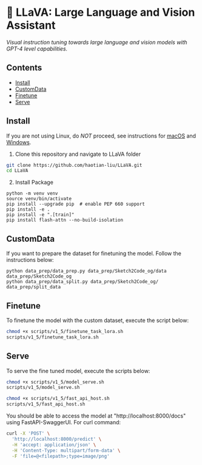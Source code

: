 # 🌋 LLaVA: Large Language and Vision Assistant

*Visual instruction tuning towards large language and vision models with GPT-4 level capabilities.*

## Contents
- [Install](#install)
- [CustomData](#customdata)
- [Finetune](#finetune)
- [Serve](#serve)

## Install

If you are not using Linux, do *NOT* proceed, see instructions for [macOS](https://github.com/haotian-liu/LLaVA/blob/main/docs/macOS.md) and [Windows](https://github.com/haotian-liu/LLaVA/blob/main/docs/Windows.md).

1. Clone this repository and navigate to LLaVA folder
```bash
git clone https://github.com/haotian-liu/LLaVA.git
cd LLaVA
```

2. Install Package
```Shell
python -m venv venv
source venv/bin/activate
pip install --upgrade pip  # enable PEP 660 support
pip install -e .
pip install -e ".[train]"
pip install flash-attn --no-build-isolation
```

## CustomData

If you want to prepare the dataset for finetuning the model. Follow the instructions below:
```Shell
python data_prep/data_prep.py data_prep/Sketch2Code_og/data data_prep/Sketch2Code_og
python data_prep/data_split.py data_prep/Sketch2Code_og/ data_prep/split_data
```

## Finetune

To finetune the model with the custom dataset, execute the script below:
```bash
chmod +x scripts/v1_5/finetune_task_lora.sh
scripts/v1_5/finetune_task_lora.sh
```

## Serve

To serve the fine tuned model, execute the scripts below: 
```bash
chmod +x scripts/v1_5/model_serve.sh
scripts/v1_5/model_serve.sh
```
```bash
chmod +x scripts/v1_5/fast_api_host.sh
scripts/v1_5/fast_api_host.sh
```

You should be able to access the model at "http://localhost:8000/docs" using FastAPI-SwaggerUI.
For curl command:
```bash
curl -X 'POST' \
  'http://localhost:8000/predict' \
  -H 'accept: application/json' \
  -H 'Content-Type: multipart/form-data' \
  -F 'file=@<filepath>;type=image/png'
```



